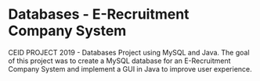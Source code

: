 # Databases - E-Recruitment Company System
CEID PROJECT 2019 - Databases Project using MySQL and Java. 
The goal of this project was to create a MySQL database for an E-Recruitment Company System and implement a GUI in Java to improve user experience.
